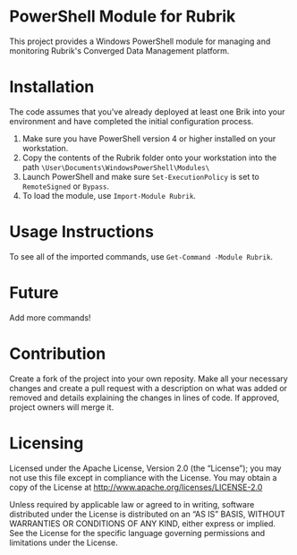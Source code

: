 PowerShell Module for Rubrik
============================

This project provides a Windows PowerShell module for managing and monitoring Rubrik's Converged Data Management platform.

# Installation

The code assumes that you've already deployed at least one Brik into your environment and have completed the initial configuration process.

1. Make sure you have PowerShell version 4 or higher installed on your workstation.
2. Copy the contents of the Rubrik folder onto your workstation into the path `\User\Documents\WindowsPowerShell\Modules\`
3. Launch PowerShell and make sure `Set-ExecutionPolicy` is set to `RemoteSigned` or `Bypass`.
4. To load the module, use `Import-Module Rubrik`.

# Usage Instructions

To see all of the imported commands, use `Get-Command -Module Rubrik`.

# Future

Add more commands!

# Contribution

Create a fork of the project into your own reposity. Make all your necessary changes and create a pull request with a description on what was added or removed and details explaining the changes in lines of code. If approved, project owners will merge it.

# Licensing

Licensed under the Apache License, Version 2.0 (the “License”); you may not use this file except in compliance with the License. You may obtain a copy of the License at http://www.apache.org/licenses/LICENSE-2.0

Unless required by applicable law or agreed to in writing, software distributed under the License is distributed on an “AS IS” BASIS, WITHOUT WARRANTIES OR CONDITIONS OF ANY KIND, either express or implied. See the License for the specific language governing permissions and limitations under the License.
